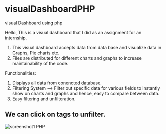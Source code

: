 # visualDashboardPHP
visual Dashboard using php

Hello, 
This is a visual dashboard that I did as an assignment for an internship.

1. This visual dashboard accepts data from data base and visualize data in Graphs, Pie charts etc.
2. Files are distributed for different charts and graphs to increase maintainability of the code.

Functionalities:
1. Displays all data from conencted database.
2. Filtering System --> Filter out specific data for various fields to instantly show on charts and graphs and hence, easy to compare between data.
3. Easy filtering and unfilteration.

## We can click on tags to unfilter.
![screenshot1 PHP](https://user-images.githubusercontent.com/54412707/207797897-3876e646-0643-4326-8556-3a120126b852.jpg)
